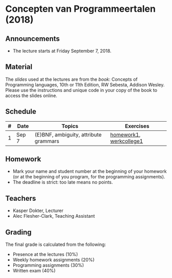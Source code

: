 # Concepten van Programmeertalen (2018)

## Announcements

- The lecture starts at Friday September 7, 2018.

## Material

The *slides* used at the lectures are from the *book*: Concepts of Programming languages, 10th or 11th Edition, RW Sebesta, Addison Wesley. Please use the instructions and unique code in your copy of the book to access the slides online.

## Schedule

| # | Date    | Topics                                | Exercises                                                    |
|---|---------|---------------------------------------|--------------------------------------------------------------|
| 1 | Sep 7   | (E)BNF, ambiguity, attribute grammars | [homework1](homework1.pdf), [werkcollege1](werkcollege1.pdf) |

## Homework
- Mark your name and student number at the beginning of your homework (or at the beginning of you program, for the programming assignments).
- The deadline is strict: too late means no points.

## Teachers
- Kasper Dokter, Lecturer
- Alec Flesher-Clark, Teaching Assistant

## Grading
The final grade is calculated from the following:
- Presence at the lectures (10%)
- Weekly homework assignments (20%)
- Programming assignments (30%)
- Written exam (40%)
